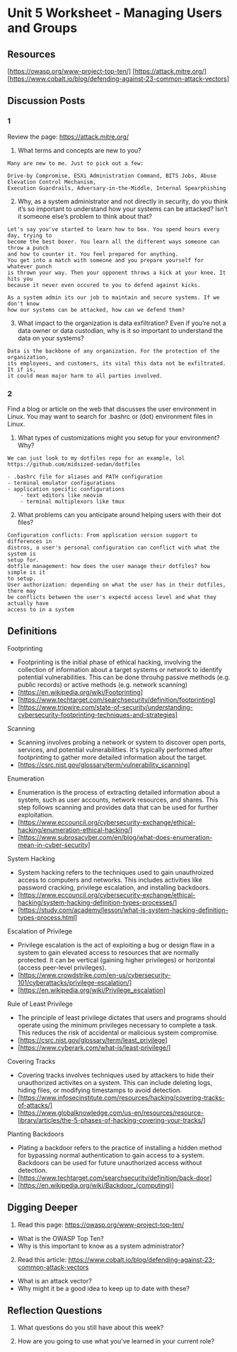 # Unit 5 Worksheet - Managing Users and Groups

## Resources

[https://owasp.org/www-project-top-ten/]
[https://attack.mitre.org/]
[https://www.cobalt.io/blog/defending-against-23-common-attack-vectors]

## Discussion Posts

### 1

Review the page: https://attack.mitre.org/

1. What terms and concepts are new to you?

```
Many are new to me. Just to pick out a few:

Drive-by Compromise, ESXi Administration Command, BITS Jobs, Abuse Elevation Control Mechanism,
Execution Guardrails, Adversary-in-the-Middle, Internal Spearphishing
```

2. Why, as a system administrator and not directly in security, do you think it’s 
so important to understand how your systems can be attacked? Isn’t it someone 
else’s problem to think about that?

```
Let's say you've started to learn how to box. You spend hours every day, trying to
become the best boxer. You learn all the different ways someone can throw a punch
and how to counter it. You feel prepared for anything.
You get into a match with someone and you prepare yourself for whatever punch
is thrown your way. Then your opponent throws a kick at your knee. It hits you
because it never even occured to you to defend against kicks.

As a system admin its our job to maintain and secure systems. If we don't know
how our systems can be attacked, how can we defend them?
```

3. What impact to the organization is data exfiltration? Even if you’re not a data
owner or data custodian, why is it so important to understand the data on your systems?

```
Data is the backbone of any organization. For the protection of the organization,
its employees, and customers, its vital this data not be exfiltrated. It if is,
it could mean major harm to all parties involved.
```

### 2

Find a blog or article on the web that discusses the user environment in Linux. 
You may want to search for .bashrc or (dot) environment files in Linux.

1. What types of customizations might you setup for your environment? Why?

```
We can just look to my dotfiles repo for an example, lol
https://github.com/midsized-sedan/dotfiles

- .bashrc file for aliases and PATH configuration
- terminal emulator configurations
- application specific configurations
	- text editors like neovim
	- terminal multiplexors like tmux
```

2. What problems can you anticipate around helping users with their dot files?

```
Configuration conflicts: From application version support to differences in 
distros, a user's personal configuration can conflict with what the system is
setup for.
dotfile management: how does the user manage their dotfiles? how simple is it
to setup.
User authorization: depending on what the user has in their dotfiles, there may
be conflicts between the user's expectd access level and what they actually have
access to in a system
```

## Definitions

Footprinting
  - Footprinting is the initial phase of ethical hacking, involving the collection
  of information about a target systems or network to identify potential vulnerabilities.
  This can be done throuhg passive methods (e.g. public records) or active methods
  (e.g. network scanning)
  - [https://en.wikipedia.org/wiki/Footprinting]
  - [https://www.techtarget.com/searchsecurity/definition/footprinting]
  - [https://www.tripwire.com/state-of-security/understanding-cybersecurity-footprinting-techniques-and-strategies]

Scanning
  - Scanning involves probing a network or system to discover open ports, services,
  and potential vulnerabilities. It's typically performed after footprinting
  to gather more detailed information about the target.
  - [https://csrc.nist.gov/glossary/term/vulnerability_scanning]

Enumeration
  - Enumeration is the process of extracting detailed information about a system,
  such as user accounts, network resources, and shares. This step follows scanning
  and provides data that can be used for further exploitation.
  - [https://www.eccouncil.org/cybersecurity-exchange/ethical-hacking/enumeration-ethical-hacking/]
  - [https://www.subrosacyber.com/en/blog/what-does-enumeration-mean-in-cyber-security]

System Hacking
  - System hacking refers to the techniques used to gain unauthroized access to
  computers and networks. This includes activities like password cracking, privilege
  escalation, and installing backdoors.
  - [https://www.eccouncil.org/cybersecurity-exchange/ethical-hacking/system-hacking-definition-types-processes/]
  - [https://study.com/academy/lesson/what-is-system-hacking-definition-types-process.html]

Escalation of Privilege
  - Privilege escalation is the act of exploiting a bug or design flaw in a system
  to gain elevated access to resources that are normally protected. It can be
  vertical (gaining higher privileges) or horizontal (access peer-level privileges).
  - [https://www.crowdstrike.com/en-us/cybersecurity-101/cyberattacks/privilege-escalation/]
  - [https://en.wikipedia.org/wiki/Privilege_escalation]

Rule of Least Privilege
  - The principle of least privilege dictates that users and programs should
  operate using the minimum privileges necessary to complete a task. This reduces
  the risk of accidental or malicious system compromise.
  - [https://csrc.nist.gov/glossary/term/least_privilege]
  - [https://www.cyberark.com/what-is/least-privilege/]

Covering Tracks
  - Covering tracks involves techniques used by attackers to hide their unauthorized
  activites on a system. This can include deleting logs, hiding files, or modifying
  timestamps to avoid detection.
  - [https://www.infosecinstitute.com/resources/hacking/covering-tracks-of-attacks/]
  - [https://www.globalknowledge.com/us-en/resources/resource-library/articles/the-5-phases-of-hacking-covering-your-tracks/]

Planting Backdoors
  - Plating a backdoor refers to the practice of installing a hidden method for
  bypassing normal authentication to gain access to a system. Backdoors can be used
  for future unauthorized access without detection.
  - [https://www.techtarget.com/searchsecurity/definition/back-door]
  - [https://en.wikipedia.org/wiki/Backdoor_(computing)]

## Digging Deeper

1. Read this page: https://owasp.org/www-project-top-ten/
  - What is the OWASP Top Ten?
  - Why is this important to know as a system administrator?

2. Read this article: https://www.cobalt.io/blog/defending-against-23-common-attack-vectors
  - What is an attack vector?
  - Why might it be a good idea to keep up to date with these?


## Reflection Questions

1. What questions do you still have about this week?

2. How are you going to use what you've learned in your current role?


